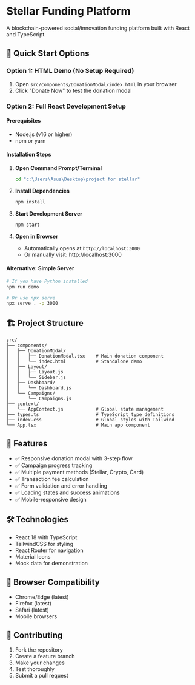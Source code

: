 # Stellar Funding Platform

A blockchain-powered social/innovation funding platform built with React and TypeScript.

## 🚀 Quick Start Options

### Option 1: HTML Demo (No Setup Required)
1. Open `src/components/DonationModal/index.html` in your browser
2. Click "Donate Now" to test the donation modal

### Option 2: Full React Development Setup

#### Prerequisites
- Node.js (v16 or higher)
- npm or yarn

#### Installation Steps

1. **Open Command Prompt/Terminal**
   ```bash
   cd "c:\Users\Asus\Desktop\project for stellar"
   ```

2. **Install Dependencies**
   ```bash
   npm install
   ```

3. **Start Development Server**
   ```bash
   npm start
   ```

4. **Open in Browser**
   - Automatically opens at `http://localhost:3000`
   - Or manually visit: http://localhost:3000

#### Alternative: Simple Server
```bash
# If you have Python installed
npm run demo

# Or use npx serve
npx serve . -p 3000
```

## 🏗️ Project Structure

```
src/
├── components/
│   ├── DonationModal/
│   │   ├── DonationModal.tsx    # Main donation component
│   │   └── index.html           # Standalone demo
│   ├── Layout/
│   │   ├── Layout.js
│   │   └── Sidebar.js
│   ├── Dashboard/
│   │   └── Dashboard.js
│   └── Campaigns/
│       └── Campaigns.js
├── context/
│   └── AppContext.js            # Global state management
├── types.ts                     # TypeScript type definitions
├── index.css                    # Global styles with Tailwind
└── App.tsx                      # Main app component
```

## 🎯 Features

- ✅ Responsive donation modal with 3-step flow
- ✅ Campaign progress tracking
- ✅ Multiple payment methods (Stellar, Crypto, Card)
- ✅ Transaction fee calculation
- ✅ Form validation and error handling
- ✅ Loading states and success animations
- ✅ Mobile-responsive design

## 🛠️ Technologies

- React 18 with TypeScript
- TailwindCSS for styling
- React Router for navigation
- Material Icons
- Mock data for demonstration

## 📱 Browser Compatibility

- Chrome/Edge (latest)
- Firefox (latest)
- Safari (latest)
- Mobile browsers

## 🤝 Contributing

1. Fork the repository
2. Create a feature branch
3. Make your changes
4. Test thoroughly
5. Submit a pull request
